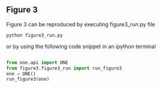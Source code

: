 ## Figure 3

Figure 3 can be reproduced by executing figure3_run.py file 
```
python figure3_run.py
```

or by using the following code snippet in an ipython terminal
```python

from one.api import ONE
from figure3.figure3_run import run_figure3
one = ONE()
run_figure3(one)

```

